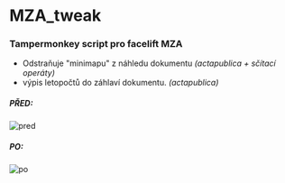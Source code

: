 # MZA_tweak
### Tampermonkey script pro facelift MZA 

- Odstraňuje "minimapu" z náhledu dokumentu *(actapublica + sčítací operáty)*
- výpis letopočtů do záhlaví dokumentu. *(actapublica)*

##### PŘED:
![pred](https://user-images.githubusercontent.com/28921659/128348320-5496679b-4415-47c0-b720-44731cab0f76.PNG)

##### PO: 
![po](https://user-images.githubusercontent.com/28921659/128348322-9c53263d-1dea-40da-8270-078d3ea60d74.PNG)

